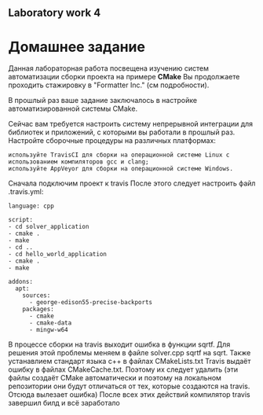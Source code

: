## Laboratory work 4
# Домашнее задание
Данная лабораторная работа посвещена изучению систем автоматизации сборки проекта на примере **CMake**
Вы продолжаете проходить стажировку в "Formatter Inc." (см подробности).

В прошлый раз ваше задание заключалось в настройке автоматизированной системы CMake.

Сейчас вам требуется настроить систему непрерывной интеграции для библиотек и приложений, с которыми вы работали в прошлый раз. Настройте сборочные процедуры на различных платформах:

    используйте TravisCI для сборки на операционной системе Linux с использованием компиляторов gcc и clang;
    используйте AppVeyor для сборки на операционной системе Windows.
Сначала подключим проект к travis 
После этого следует настроить файл .travis.yml:
```
language: cpp

script:
- cd solver_application
- cmake .
- make
- cd ..
- cd hello_world_application
- cmake .
- make

addons:
  apt:
    sources:
      - george-edison55-precise-backports
    packages:
      - cmake
      - cmake-data
      - mingw-w64
```
В процессе сборки на travis выходит ошибка в функции sqrtf. Для решения этой проблемы меняем в файле solver.cpp sqrtf на sqrt.
Также устанавлием стандарт языка c++ в файлах CMakeLists.txt
Travis выдаёт ошибку в файлах CMakeCache.txt. Поэтому их следует удалить (эти файлы создаёт CMake автоматически и поэтому на локальном репозитории они будут отличаться от тех, которые создаются на travis. Отсюда вылезает ошибка)
После всех этих действий компилятор travis завершил билд и всё заработало
